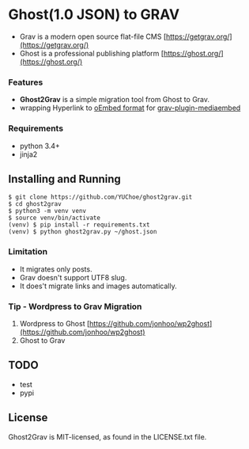 # Ghost(1.0 JSON) to GRAV  
* Grav is a modern open source flat-file CMS [https://getgrav.org/](https://getgrav.org/)
* Ghost is a professional publishing platform [https://ghost.org/](https://ghost.org/)

### Features
* **Ghost2Grav** is a simple migration tool from Ghost to Grav.
* wrapping Hyperlink to [oEmbed format](http://www.oembed.com/) for [grav-plugin-mediaembed](https://github.com/sommerregen/grav-plugin-mediaembed)

### Requirements
* python 3.4+
* jinja2 

## Installing and Running

```
$ git clone https://github.com/YUChoe/ghost2grav.git
$ cd ghost2grav
$ python3 -m venv venv
$ source venv/bin/activate
(venv) $ pip install -r requirements.txt
(venv) $ python ghost2grav.py ~/ghost.json
```

### Limitation
* It migrates only posts. 
* Grav doesn't support UTF8 slug. 
* It does't migrate links and images automatically. 

### Tip - Wordpress to Grav Migration
1. Wordpress to Ghost [https://github.com/jonhoo/wp2ghost](https://github.com/jonhoo/wp2ghost)
2. Ghost to Grav 

## TODO
* test 
* pypi

## License
Ghost2Grav is MIT-licensed, as found in the LICENSE.txt file.
